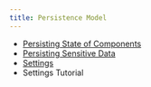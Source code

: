 ```yaml
---
title: Persistence Model
---
```

<!-- Copyright 2000-2020 JetBrains s.r.o. and other contributors. Use of this source code is governed by the Apache 2.0 license that can be found in the LICENSE file. -->

* [Persisting State of Components](/basics/persisting_state_of_components.md)
* [Persisting Sensitive Data](/basics/persisting_sensitive_data.md)
* [Settings](/reference_guide/settings_ref.md)
* Settings Tutorial

